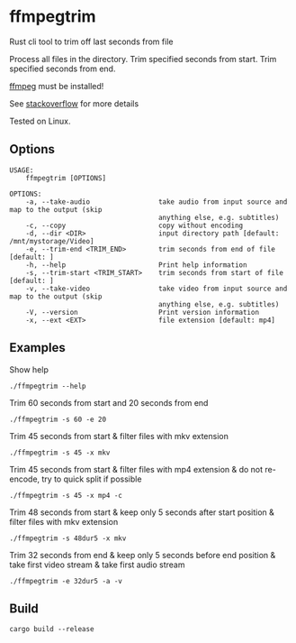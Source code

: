 # ffmpegtrim
Rust cli tool to trim off last seconds from file

Process all files in the directory.
Trim specified seconds from start.
Trim specified seconds from end.

[ffmpeg](https://ffmpeg.org/) must be installed!

See [stackoverflow](https://stackoverflow.com/a/55337279/5431545) for more details

Tested on Linux.

## Options
```shell
USAGE:
    ffmpegtrim [OPTIONS]

OPTIONS:
    -a, --take-audio                 take audio from input source and map to the output (skip
                                     anything else, e.g. subtitles)
    -c, --copy                       copy without encoding
    -d, --dir <DIR>                  input directory path [default: /mnt/mystorage/Video]
    -e, --trim-end <TRIM_END>        trim seconds from end of file [default: ]
    -h, --help                       Print help information
    -s, --trim-start <TRIM_START>    trim seconds from start of file [default: ]
    -v, --take-video                 take video from input source and map to the output (skip
                                     anything else, e.g. subtitles)
    -V, --version                    Print version information
    -x, --ext <EXT>                  file extension [default: mp4]
```

## Examples
Show help
```shell
./ffmpegtrim --help
```
Trim 60 seconds from start and 20 seconds from end
```shell
./ffmpegtrim -s 60 -e 20
```
Trim 45 seconds from start & filter files with mkv extension
```shell
./ffmpegtrim -s 45 -x mkv
```
Trim 45 seconds from start & filter files with mp4 extension & do not re-encode, try to quick split if possible
```shell
./ffmpegtrim -s 45 -x mp4 -c
```
Trim 48 seconds from start & keep only 5 seconds after start position & filter files with mkv extension
```shell
./ffmpegtrim -s 48dur5 -x mkv
```
Trim 32 seconds from end & keep only 5 seconds before end position & take first video stream & take first audio stream
```shell
./ffmpegtrim -e 32dur5 -a -v
```

## Build
```shell
cargo build --release
```